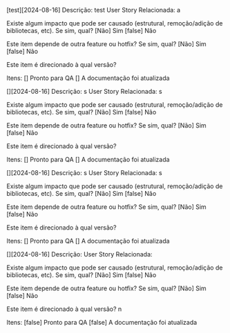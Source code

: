 
[test][2024-08-16]
Descrição: test
User Story Relacionada: a

Existe algum impacto que pode ser causado (estrutural, remoção/adição de bibliotecas, etc). Se sim, qual?
[Não] Sim [false] Não

Este item depende de outra feature ou hotfix? Se sim, qual?
[Não] Sim [false] Não

Este item é direcionado à qual versão?


Itens:
[] Pronto para QA
[] A documentação foi atualizada

[][2024-08-16]
Descrição: s
User Story Relacionada: s

Existe algum impacto que pode ser causado (estrutural, remoção/adição de bibliotecas, etc). Se sim, qual?
[Não] Sim [false] Não

Este item depende de outra feature ou hotfix? Se sim, qual?
[Não] Sim [false] Não

Este item é direcionado à qual versão?


Itens:
[] Pronto para QA
[] A documentação foi atualizada

[][2024-08-16]
Descrição: s
User Story Relacionada: s

Existe algum impacto que pode ser causado (estrutural, remoção/adição de bibliotecas, etc). Se sim, qual?
[Não] Sim [false] Não

Este item depende de outra feature ou hotfix? Se sim, qual?
[Não] Sim [false] Não

Este item é direcionado à qual versão?


Itens:
[] Pronto para QA
[] A documentação foi atualizada

[][2024-08-16]
Descrição: 
User Story Relacionada: 

Existe algum impacto que pode ser causado (estrutural, remoção/adição de bibliotecas, etc). Se sim, qual?
[Não] Sim [false] Não

Este item depende de outra feature ou hotfix? Se sim, qual?
[Não] Sim [false] Não

Este item é direcionado à qual versão?
n

Itens:
[false] Pronto para QA
[false] A documentação foi atualizada
